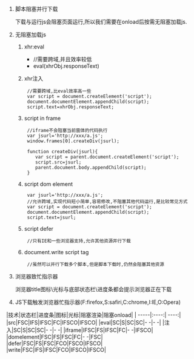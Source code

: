 1. 脚本阻塞并行下载

    下载与运行js会阻塞页面运行,所以我们需要在onload后按需无阻塞加载js.

2. 无阻塞加载js

    1. xhr:eval
    
        - //需要跨域,并且效率较低
        - eval(xhrObj.responseText)
    
    1. xhr注入
    
            //需要跨域,比eval效率高一些
            var script = document.createElement('script');
            document.documentElement.appendChild(script);
            script.text=xhrObj.responseText;
    
    1. script in frame
    
            //iframe不会阻塞当前窗体的代码执行
            var jsurl='http://xxx/a.js';
            window.frames[0].createDiv(jsurl);
    
            function createDiv(jsurl){
               var script = parent.document.createElement('script');
               script.src=jsurl;
               parent.document.body.appendChild(script);
            }
    
    1. script dom element
    
            var jsurl='http://xxx/a.js';
            //允许跨域,实现代码短小简单,容易修改,不阻塞其他代码运行,是比较常见方式
            var script = document.createElement('script');
            document.documentElement.appendChild(script);
            script.text=jsurl;
    
    1. script defer
    
            //只有IE和一些浏览器支持,允许其他资源并行下载

    1. document.write script tag
    
            //虽然可以并行下载多个脚本,但是脚本下载时,仍然会阻塞其他资源
3. 浏览器致忙指示器

    浏览器title图标\光标与底部状态栏\进度条都会提示浏览器正在下载

4. JS下载触发浏览器忙指示器(F:firefox,S:safiri,C:chrome,I:IE,O:Opera)


|技术|状态栏|进度条|图标|光标|阻塞渲染|阻塞onload|
| -----|:----:| ----:|
|src|FSC|IFS|IFSC|FC|IFSCO|IFSCO|
|eval|SC|S|SC|SC|- -|- -|
|注入|SC|S|SC|SC|- -|- -|
|iframe|IFSC|FS|IFSC|FC|- -|IFSCO|
|domelement|FSC|FS|FSC|FC|- -|FSC|
|defer|FSC|FS|FSC|FCO|FSCO|IFSCO|
|write|FSC|IFS|IFSC|FCO|IFSCO|IFSCO|





